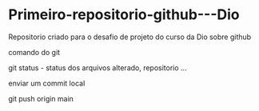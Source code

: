 # Primeiro-repositorio-github---Dio
Repositorio criado para o desafio de projeto do curso da Dio sobre github

comando do git

git status - status dos arquivos alterado, repositorio ...



enviar um commit local 

git push origin main 
